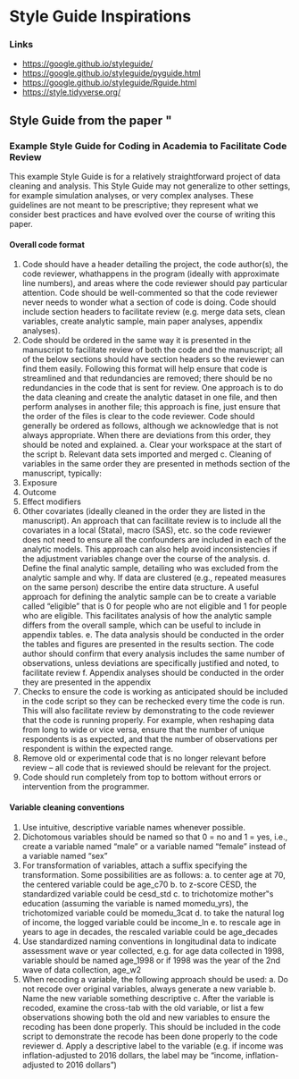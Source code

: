 # Style Guide Inspirations

### Links

* https://google.github.io/styleguide/
* https://google.github.io/styleguide/pyguide.html
* https://google.github.io/styleguide/Rguide.html
* https://style.tidyverse.org/


## Style Guide from the paper "

### Example Style Guide for Coding in Academia to Facilitate Code Review
This example Style Guide is for a relatively straightforward project of data cleaning and analysis. This
Style Guide may not generalize to other settings, for example simulation analyses, or very complex
analyses. These guidelines are not meant to be prescriptive; they represent what we consider best
practices and have evolved over the course of writing this paper.

#### Overall code format

 1. Code should have a header detailing the project, the code author(s), the code reviewer, whathappens in the program (ideally with approximate line numbers), and areas where the code reviewer should pay particular attention. Code should be well-commented so that the code reviewer never needs to wonder what a section of code is doing. Code should include section headers to facilitate review (e.g. merge data sets, clean variables, create analytic sample, main paper analyses, appendix analyses).
 2. Code should be ordered in the same way it is presented in the manuscript to facilitate review of both the code and the manuscript; all of the below sections should have section headers so the reviewer can find them easily. Following this format will help ensure that code is streamlined and that redundancies are removed; there should be no redundancies in the code that is sent for review. One approach is to do the data cleaning and create the analytic dataset in one file, and then perform analyses in another file; this approach is fine, just ensure that the order of the files is clear to the code reviewer. Code should generally be ordered as follows, although we acknowledge that is not always appropriate. When there are deviations from this order, they should be noted and explained.
  a. Clear your workspace at the start of the script
  b. Relevant data sets imported and merged
  c. Cleaning of variables in the same order they are presented in methods section of the manuscript, typically:
   1. Exposure
   2. Outcome
   3. Effect modifiers
   4. Other covariates (ideally cleaned in the order they are listed in the manuscript). An approach that can facilitate review is to include all the covariates in a local (Stata), macro (SAS), etc. so the code reviewer does not need to ensure all the confounders are included in each of the analytic models. This approach can also help avoid inconsistencies if the adjustment variables change over the course of the analysis. 
  d. Define the final analytic sample, detailing who was excluded from the analytic sample and why. If data are clustered (e.g., repeated measures on the same person) describe the entire data structure. A useful approach for defining the analytic sample can be to create a variable called “eligible” that is 0 for people who are not eligible and 1 for people who are eligible. This facilitates analysis of how the analytic sample differs from the overall sample, which can be useful to include in appendix tables. 
  e. The data analysis should be conducted in the order the tables and figures are presented in the results section. The code author should confirm that every analysis includes the same number of observations, unless deviations are specifically justified and noted, to facilitate review
  f. Appendix analyses should be conducted in the order they are presented in the appendix
 3. Checks to ensure the code is working as anticipated should be included in the code script so they can be rechecked every time the code is run. This will also facilitate review by demonstrating to the code reviewer that the code is running properly. For example, when reshaping data from long to wide or vice versa, ensure that the number of unique respondents is as expected, and that the number of observations per respondent is within the expected range.
 4. Remove old or experimental code that is no longer relevant before review – all code that is reviewed should be relevant for the project.
 5. Code should run completely from top to bottom without errors or intervention from the programmer.


#### Variable cleaning conventions

 1. Use intuitive, descriptive variable names whenever possible.
 2. Dichotomous variables should be named so that 0 = no and 1 = yes, i.e., create a variable named “male” or a variable named “female” instead of a variable named “sex”
 3. For transformation of variables, attach a suffix specifying the transformation. Some possibilities are as follows:
  a. to center age at 70, the centered variable could be age_c70
  b. to z-score CESD, the standardized variable could be cesd_std
  c. to trichotomize mother‟s education (assuming the variable is named momedu_yrs), the trichotomized variable could be momedu_3cat
  d. to take the natural log of income, the logged variable could be income_ln
  e. to rescale age in years to age in decades, the rescaled variable could be age_decades
 4. Use standardized naming conventions in longitudinal data to indicate assessment wave or year collected, e.g. for age data collected in 1998, variable should be named age_1998 or if 1998 was the year of the 2nd wave of data collection, age_w2
 5. When recoding a variable, the following approach should be used:
  a. Do not recode over original variables, always generate a new variable
  b. Name the new variable something descriptive
  c. After the variable is recoded, examine the cross-tab with the old variable, or list a few observations showing both the old and new variables to ensure the recoding has been done properly. This should be included in the code script to demonstrate the recode has been done properly to the code reviewer
  d. Apply a descriptive label to the variable (e.g. if income was inflation-adjusted to 2016 dollars, the label may be “income, inflation-adjusted to 2016 dollars”)
